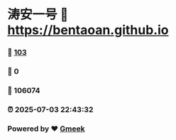 # 涛安一号 :link: https://bentaoan.github.io 
### :page_facing_up: [103](https://bentaoan.github.io/tag.html) 
### :speech_balloon: 0 
### :hibiscus: 106074 
### :alarm_clock: 2025-07-03 22:43:32 
### Powered by :heart: [Gmeek](https://github.com/Meekdai/Gmeek)
